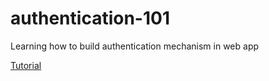 # authentication-101
Learning how to build authentication mechanism in web app

[Tutorial](https://medium.com/createdd-notes/starting-with-authentication-a-tutorial-with-node-js-and-mongodb-25d524ca0359)
